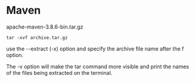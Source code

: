 # Maven
	
  apache-maven-3.8.6-bin.tar.gz
  
`tar -xvf archive.tar.gz`

use the --extract (-x) option and specify the archive file name after the f option. 

The -v option will make the tar command more visible and print the names of the files being extracted on the terminal.

